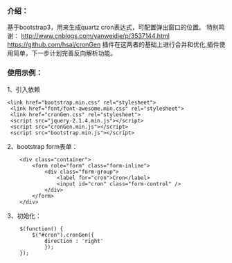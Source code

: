 ### 介绍：

基于bootstrap3，用来生成quartz cron表达式，可配置弹出窗口的位置。
特别鸣谢：
http://www.cnblogs.com/yanweidie/p/3537144.html
https://github.com/hsal/cronGen
插件在这两者的基础上进行合并和优化,插件使用简单，下一步计划完善反向解析功能。

### 使用示例：
1、引入依赖
   ```
 <link href="bootstrap.min.css" rel="stylesheet">
    <link href="font/font-awesome.min.css" rel="stylesheet">
    <link href="cronGen.css" rel="stylesheet">
    <script src="jquery-2.1.4.min.js"></script>
    <script src="cronGen.min.js"></script>
    <script src="bootstrap.min.js"></script>
```

2、bootstrap form表单：
```
	<div class="container">
		<form role="form" class="form-inline">
			<div class="form-group">
				<label for="cron">Cron</label>
				<input id="cron" class="form-control" />
			</div>
		</form>
	</div>
``` 
3、初始化：
```
	$(function() {
	    $("#cron").cronGen({
	    	direction : 'right'
	    	});
	});
```